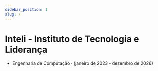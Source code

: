 ```yaml
---
sidebar_position: 1
slug: /
---
```


#  Inteli - Instituto de Tecnologia e Liderança

- Engenharia de Computação · (janeiro de 2023 - dezembro de 2026)


